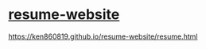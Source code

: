 # [resume-website](https://ken860819.github.io/resume-website/)
https://ken860819.github.io/resume-website/resume.html

